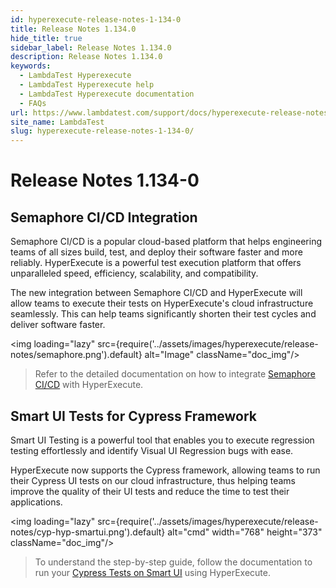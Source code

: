 ```yaml
---
id: hyperexecute-release-notes-1-134-0
title: Release Notes 1.134.0
hide_title: true
sidebar_label: Release Notes 1.134.0
description: Release Notes 1.134.0
keywords:
  - LambdaTest Hyperexecute
  - LambdaTest Hyperexecute help
  - LambdaTest Hyperexecute documentation
  - FAQs
url: https://www.lambdatest.com/support/docs/hyperexecute-release-notes-1-134-0/
site_name: LambdaTest
slug: hyperexecute-release-notes-1-134-0/
---
```


<script type="application/ld+json"
      dangerouslySetInnerHTML={{ __html: JSON.stringify({
       "@context": "https://schema.org",
        "@type": "BreadcrumbList",
        "itemListElement": [{
          "@type": "ListItem",
          "position": 1,
          "name": "Home",
          "item": "https://www.lambdatest.com"
        },{
          "@type": "ListItem",
          "position": 2,
          "name": "Support",
          "item": "https://www.lambdatest.com/support/docs/"
        },{
          "@type": "ListItem",
          "position": 3,
          "name": "Release Notes",
          "item": "https://www.lambdatest.com/support/docs/hyperexecute-release-notes-1-134-0/"
        }]
      })
    }}
></script>

# Release Notes 1.134-0

## Semaphore CI/CD Integration

Semaphore CI/CD is a popular cloud-based platform that helps engineering teams of all sizes build, test, and deploy their software faster and more reliably. HyperExecute is a powerful test execution platform that offers unparalleled speed, efficiency, scalability, and compatibility. 

The new integration between Semaphore CI/CD and HyperExecute will allow teams to execute their tests on HyperExecute's cloud infrastructure seamlessly. This can help teams significantly shorten their test cycles and deliver software faster.

<img loading="lazy" src={require('../assets/images/hyperexecute/release-notes/semaphore.png').default} alt="Image"  className="doc_img"/>

> Refer to the detailed documentation on how to integrate [Semaphore CI/CD](https://www.lambdatest.com/support/docs/semaphore-integration-with-hyperexecute/) with HyperExecute.

## Smart UI Tests for Cypress Framework

Smart UI Testing is a powerful tool that enables you to execute regression testing effortlessly and identify Visual UI Regression bugs with ease.

HyperExecute now supports the Cypress framework, allowing teams to run their Cypress UI tests on our cloud infrastructure, thus helping teams improve the quality of their UI tests and reduce the time to test their applications.

<img loading="lazy" src={require('../assets/images/hyperexecute/release-notes/cyp-hyp-smartui.png').default} alt="cmd" width="768" height="373" className="doc_img"/>

> To understand the step-by-step guide, follow the documentation to run your [Cypress Tests on Smart UI](https://www.lambdatest.com/support/docs/hyperexecute-smart-ui-testing-using-cypress/) using HyperExecute.